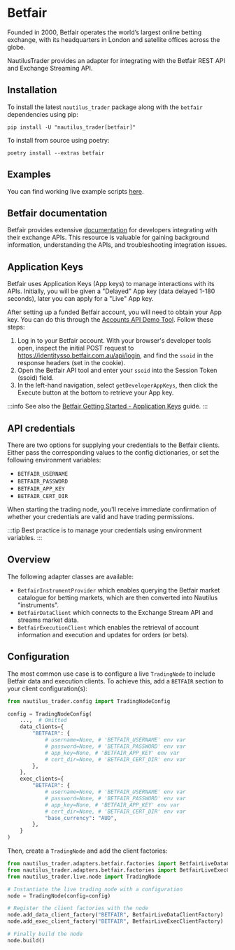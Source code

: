 # Betfair

Founded in 2000, Betfair operates the world’s largest online betting exchange,
with its headquarters in London and satellite offices across the globe.

NautilusTrader provides an adapter for integrating with the Betfair REST API and
Exchange Streaming API.

## Installation

To install the latest `nautilus_trader` package along with the `betfair` dependencies using pip:

```
pip install -U "nautilus_trader[betfair]"
```

To install from source using poetry:

```
poetry install --extras betfair
```

## Examples

You can find working live example scripts [here](https://github.com/nautechsystems/nautilus_trader/tree/develop/examples/live/betfair/).

## Betfair documentation

Betfair provides extensive [documentation](https://developer.betfair.com/en/get-started/) for developers integrating with their exchange APIs.
This resource is valuable for gaining background information, understanding the APIs, and troubleshooting integration issues.

## Application Keys

Betfair uses Application Keys (App keys) to manage interactions with its APIs.
Initially, you will be given a "Delayed" App key (data delayed 1-180 seconds), later you can apply for a "Live" App key.

After setting up a funded Betfair account, you will need to obtain your App key.
You can do this through the [Accounts API Demo Tool](https://apps.betfair.com/visualisers/api-ng-account-operations/). Follow these steps:

1. Log in to your Betfair account. With your browser's developer tools open, inspect the initial POST request to https://identitysso.betfair.com.au/api/login, and find the `ssoid` in the response headers (set in the cookie).
2. Open the Betfair API tool and enter your `ssoid` into the Session Token (ssoid) field.
3. In the left-hand navigation, select `getDeveloperAppKeys`, then click the Execute button at the bottom to retrieve your App key.

:::info
See also the [Betfair Getting Started - Application Keys](https://betfair-developer-docs.atlassian.net/wiki/spaces/1smk3cen4v3lu3yomq5qye0ni/pages/2687105/Application+Keys) guide.
:::

## API credentials

There are two options for supplying your credentials to the Betfair clients.
Either pass the corresponding values to the config dictionaries, or
set the following environment variables:
- `BETFAIR_USERNAME`
- `BETFAIR_PASSWORD`
- `BETFAIR_APP_KEY`
- `BETFAIR_CERT_DIR`

When starting the trading node, you'll receive immediate confirmation of whether your
credentials are valid and have trading permissions.

:::tip
Best practice is to manage your credentials using environment variables.
:::

## Overview

The following adapter classes are available:
- `BetfairInstrumentProvider` which enables querying the Betfair market catalogue for betting markets, which are then converted into Nautilus "instruments".
- `BetfairDataClient` which connects to the Exchange Stream API and streams market data.
- `BetfairExecutionClient` which enables the retrieval of account information and execution and updates for orders (or bets).

## Configuration

The most common use case is to configure a live `TradingNode` to include Betfair
data and execution clients. To achieve this, add a `BETFAIR` section to your client
configuration(s):

```python
from nautilus_trader.config import TradingNodeConfig

config = TradingNodeConfig(
    ...,  # Omitted
    data_clients={
        "BETFAIR": {
            # username=None, # 'BETFAIR_USERNAME' env var
            # password=None, # 'BETFAIR_PASSWORD' env var
            # app_key=None, # 'BETFAIR_APP_KEY' env var
            # cert_dir=None, # 'BETFAIR_CERT_DIR' env var
        },
    },
    exec_clients={
        "BETFAIR": {
            # username=None, # 'BETFAIR_USERNAME' env var
            # password=None, # 'BETFAIR_PASSWORD' env var
            # app_key=None, # 'BETFAIR_APP_KEY' env var
            # cert_dir=None, # 'BETFAIR_CERT_DIR' env var
            "base_currency": "AUD",
        },
    }
)
```

Then, create a `TradingNode` and add the client factories:

```python
from nautilus_trader.adapters.betfair.factories import BetfairLiveDataClientFactory
from nautilus_trader.adapters.betfair.factories import BetfairLiveExecClientFactory
from nautilus_trader.live.node import TradingNode

# Instantiate the live trading node with a configuration
node = TradingNode(config=config)

# Register the client factories with the node
node.add_data_client_factory("BETFAIR", BetfairLiveDataClientFactory)
node.add_exec_client_factory("BETFAIR", BetfairLiveExecClientFactory)

# Finally build the node
node.build()
```
